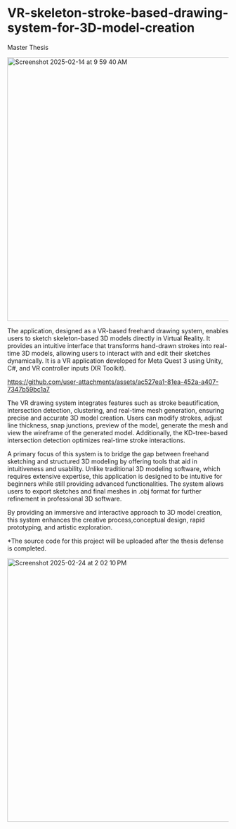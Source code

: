 # VR-skeleton-stroke-based-drawing-system-for-3D-model-creation

Master Thesis

<img width="600" alt="Screenshot 2025-02-14 at 9 59 40 AM" src="https://github.com/user-attachments/assets/5ee9c304-6cf4-4996-ab60-ed8f6f5fef61" />

The application, designed as a VR-based freehand drawing system, enables users to sketch skeleton-based 3D models directly in Virtual Reality. It provides an intuitive interface that transforms hand-drawn strokes into real-time 3D models, allowing users to interact with and edit their sketches dynamically. It is a VR application developed for Meta Quest 3 using Unity, C#, and VR controller inputs (XR Toolkit).



https://github.com/user-attachments/assets/ac527ea1-81ea-452a-a407-7347b59bc1a7



The VR drawing system integrates features such as stroke beautification, intersection detection, clustering, and real-time mesh generation, ensuring precise and accurate 3D model creation. Users can modify strokes, adjust line thickness, snap junctions, preview of the model, generate the mesh and view the wireframe of the generated model. Additionally, the KD-tree-based intersection detection optimizes real-time stroke interactions.

A primary focus of this system is to bridge the gap between freehand sketching and structured 3D modeling by offering tools that aid in intuitiveness and usability. Unlike traditional 3D modeling software, which requires extensive expertise, this application is designed to be intuitive for beginners while still providing advanced functionalities. The system allows users to export sketches and final meshes in .obj format for further refinement in professional 3D software.

By providing an immersive and interactive approach to 3D model creation, this system enhances the creative process,conceptual design, rapid prototyping, and artistic exploration.

*The source code for this project will be uploaded after the thesis defense is completed.

<img height="600" alt="Screenshot 2025-02-24 at 2 02 10 PM" src="https://github.com/user-attachments/assets/72acc349-64be-4fac-b8cb-e1742ac51c62" />
